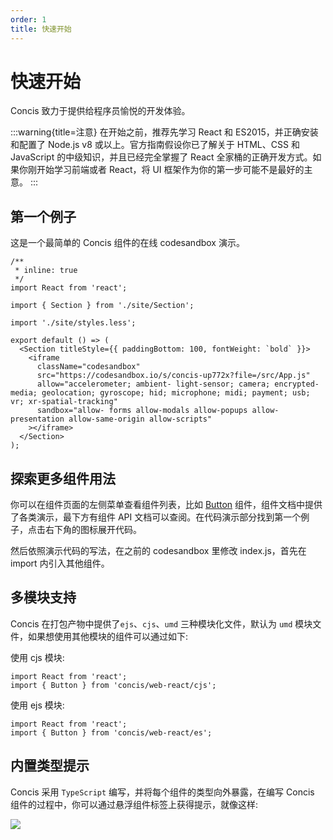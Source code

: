 ```yaml
---
order: 1
title: 快速开始
---
```


# 快速开始

Concis 致力于提供给程序员愉悦的开发体验。

:::warning{title=注意}
在开始之前，推荐先学习 React 和 ES2015，并正确安装和配置了 Node.js v8 或以上。官方指南假设你已了解关于 HTML、CSS 和 JavaScript 的中级知识，并且已经完全掌握了 React 全家桶的正确开发方式。如果你刚开始学习前端或者 React，将 UI 框架作为你的第一步可能不是最好的主意。
:::

## 第一个例子

这是一个最简单的 Concis 组件的在线 codesandbox 演示。

```tsx | demo
/**
 * inline: true
 */
import React from 'react';

import { Section } from './site/Section';

import './site/styles.less';

export default () => (
  <Section titleStyle={{ paddingBottom: 100, fontWeight: `bold` }}>
    <iframe
      className="codesandbox"
      src="https://codesandbox.io/s/concis-up772x?file=/src/App.js"
      allow="accelerometer; ambient- light-sensor; camera; encrypted-media; geolocation; gyroscope; hid; microphone; midi; payment; usb; vr; xr-spatial-tracking"
      sandbox="allow- forms allow-modals allow-popups allow-presentation allow-same-origin allow-scripts"
    ></iframe>
  </Section>
);
```

## 探索更多组件用法

你可以在组件页面的左侧菜单查看组件列表，比如 <a href="https://concis.org.cn/#/zh-CN/common/button">Button</a> 组件，组件文档中提供了各类演示，最下方有组件 API 文档可以查阅。在代码演示部分找到第一个例子，点击右下角的图标展开代码。

然后依照演示代码的写法，在之前的 codesandbox 里修改 index.js，首先在 import 内引入其他组件。

## 多模块支持

Concis 在打包产物中提供了`ejs`、`cjs`、`umd` 三种模块化文件，默认为 `umd` 模块文件，如果想使用其他模块的组件可以通过如下:

使用 cjs 模块:

```
import React from 'react';
import { Button } from 'concis/web-react/cjs';
```

使用 ejs 模块:

```
import React from 'react';
import { Button } from 'concis/web-react/es';
```

## 内置类型提示

Concis 采用 `TypeScript` 编写，并将每个组件的类型向外暴露，在编写 Concis 组件的过程中，你可以通过悬浮组件标签上获得提示，就像这样:

<img src="https://concis.org.cn/images/ts-alias.jpg" />
